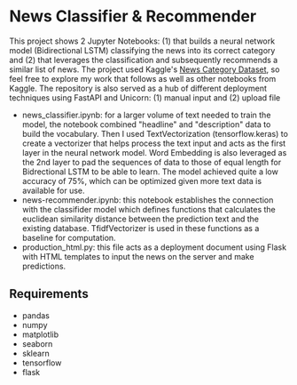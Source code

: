 # News Classifier & Recommender

This project shows 2 Jupyter Notebooks: (1) that builds a neural network model (Bidirectional LSTM) classifying the news into its correct category and (2) that leverages the classification and subsequently recommends a similar list of news. The project used Kaggle's [News Category Dataset](https://www.kaggle.com/rmisra/news-category-dataset), so feel free to explore my work that follows as well as other notebooks from Kaggle.
The repository is also served as a hub of different deployment techniques using FastAPI and Unicorn: (1) manual input and (2) upload file

* news_classifier.ipynb: for a larger volume of text needed to train the model, the notebook combined "headline" and "description" data to build the vocabulary. Then I used TextVectorization (tensorflow.keras) to create a vectorizer that helps process the text input and acts as the first layer in the neural network model. Word Embedding is also leveraged as the 2nd layer to pad the sequences of data to those of equal length for Bidrectional LSTM to be able to learn. The model achieved quite a low accuracy of 75%, which can be optimized given more text data is available for use.
* news-recommender.ipynb: this notebook establishes the connection with the classifider model which defines functions that calculates the euclidean similarity distance between the prediction text and the existing database. TfidfVectorizer is used in these functions as a baseline for computation.
* production_html.py: this file acts as a deployment document using Flask with HTML templates to input the news on the server and make predictions. 

## Requirements

* pandas
* numpy
* matplotlib
* seaborn
* sklearn
* tensorflow
* flask

